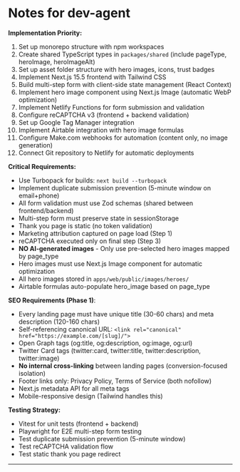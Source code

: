 # Notes for dev-agent

**Implementation Priority:**
1. Set up monorepo structure with npm workspaces
2. Create shared TypeScript types in `packages/shared` (include pageType, heroImage, heroImageAlt)
3. Set up asset folder structure with hero images, icons, trust badges
4. Implement Next.js 15.5 frontend with Tailwind CSS
5. Build multi-step form with client-side state management (React Context)
6. Implement hero image component using Next.js Image (automatic WebP optimization)
7. Implement Netlify Functions for form submission and validation
8. Configure reCAPTCHA v3 (frontend + backend validation)
9. Set up Google Tag Manager integration
10. Implement Airtable integration with hero image formulas
11. Configure Make.com webhooks for automation (content only, no image generation)
12. Connect Git repository to Netlify for automatic deployments

**Critical Requirements:**
- Use Turbopack for builds: `next build --turbopack`
- Implement duplicate submission prevention (5-minute window on email+phone)
- All form validation must use Zod schemas (shared between frontend/backend)
- Multi-step form must preserve state in sessionStorage
- Thank you page is static (no token validation)
- Marketing attribution captured on page load (Step 1)
- reCAPTCHA executed only on final step (Step 3)
- **NO AI-generated images** - Only use pre-selected hero images mapped by page_type
- Hero images must use Next.js Image component for automatic optimization
- All hero images stored in `apps/web/public/images/heroes/`
- Airtable formulas auto-populate hero_image based on page_type

**SEO Requirements (Phase 1)**:
- Every landing page must have unique title (30-60 chars) and meta description (120-160 chars)
- Self-referencing canonical URL: `<link rel="canonical" href="https://example.com/[slug]/">`
- Open Graph tags (og:title, og:description, og:image, og:url)
- Twitter Card tags (twitter:card, twitter:title, twitter:description, twitter:image)
- **No internal cross-linking** between landing pages (conversion-focused isolation)
- Footer links only: Privacy Policy, Terms of Service (both nofollow)
- Next.js metadata API for all meta tags
- Mobile-responsive design (Tailwind handles this)

**Testing Strategy:**
- Vitest for unit tests (frontend + backend)
- Playwright for E2E multi-step form testing
- Test duplicate submission prevention (5-minute window)
- Test reCAPTCHA validation flow
- Test static thank you page redirect

---
